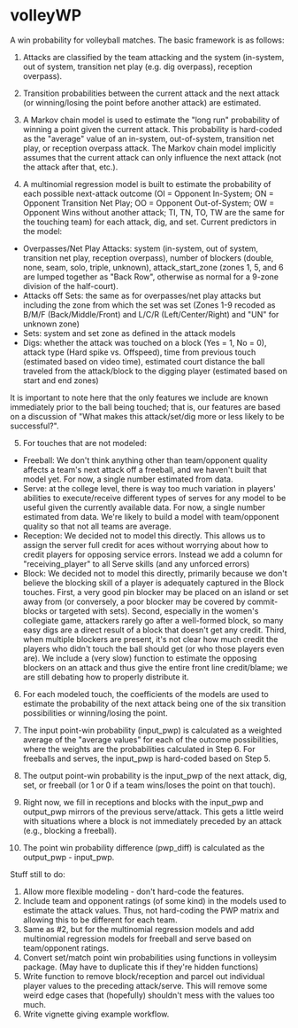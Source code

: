 # volleyWP

A win probability for volleyball matches. The basic framework is as follows:

1. Attacks are classified by the team attacking and the system (in-system, out of system, transition net play (e.g. dig overpass), reception overpass).

2. Transition probabilities between the current attack and the next attack (or winning/losing the point before another attack) are estimated.

3. A Markov chain model is used to estimate the "long run" probability of winning a point given the current attack. This probability is hard-coded as the "average" value of an in-system, out-of-system, transition net play, or reception overpass attack. The Markov chain model implicitly assumes that the current attack can only influence the next attack (not the attack after that, etc.).

4. A multinomial regression model is built to estimate the probability of each possible next-attack outcome (OI = Opponent In-System; ON = Opponent Transition Net Play; OO = Opponent Out-of-System; OW = Opponent Wins without another attack; TI, TN, TO, TW are the same for the touching team) for each attack, dig, and set. Current predictors in the model:

- Overpasses/Net Play Attacks: system (in-system, out of system, transition net play, reception overpass), number of blockers (double, none, seam, solo, triple, unknown), attack_start_zone (zones 1, 5, and 6 are lumped together as "Back Row", otherwise as normal for a 9-zone division of the half-court).
- Attacks off Sets: the same as for overpasses/net play attacks but including the zone from which the set was set (Zones 1-9 recoded as B/M/F (Back/Middle/Front) and L/C/R (Left/Center/Right) and "UN" for unknown zone)
- Sets: system and set zone as defined in the attack models
- Digs: whether the attack was touched on a block (Yes = 1, No = 0), attack type (Hard spike vs. Offspeed), time from previous touch (estimated based on video time), estimated court distance the ball traveled from the attack/block to the digging player (estimated based on start and end zones)

It is important to note here that the only features we include are known immediately prior to the ball being touched; that is, our features are based on a discussion of "What makes this attack/set/dig more or less likely to be successful?".

5. For touches that are not modeled:

- Freeball: We don't think anything other than team/opponent quality affects a team's next attack off a freeball, and we haven't built that model yet. For now, a single number estimated from data.
- Serve: at the college level, there is way too much variation in players' abilities to execute/receive different types of serves for any model to be useful given the currently available data. For now, a single number estimated from data. We're likely to build a model with team/opponent quality so that not all teams are average.
- Reception: We decided not to model this directly. This allows us to assign the server full credit for aces without worrying about how to credit players for opposing service errors. Instead we add a column for "receiving_player" to all Serve skills (and any unforced errors) 
- Block: We decided not to model this directly, primarily because we don't believe the blocking skill of a player is adequately captured in the Block touches. First, a very good pin blocker may be placed on an island or set away from (or conversely, a poor blocker may be covered by commit-blocks or targeted with sets). Second, especially in the women's collegiate game, attackers rarely go after a well-formed block, so many easy digs are a direct result of a block that doesn't get any credit. Third, when multiple blockers are present, it's not clear how much credit the players who didn't touch the ball should get (or who those players even are).  We include a (very slow) function to estimate the opposing blockers on an attack and thus give the entire front line credit/blame; we are still debating how to properly distribute it.

6. For each modeled touch, the coefficients of the models are used to estimate the probability of the next attack being one of the six transition possibilities or winning/losing the point.

7. The input point-win probability (input_pwp) is calculated as a weighted average of the "average values" for each of the outcome possibilities, where the weights are the probabilities calculated in Step 6. For freeballs and serves, the input_pwp is hard-coded based on Step 5.

8. The output point-win probability is the input_pwp of the next attack, dig, set, or freeball (or 1 or 0 if a team wins/loses the point on that touch).

9. Right now, we fill in receptions and blocks with the input_pwp and output_pwp mirrors of the previous serve/attack. This gets a little weird with situations where a block is not immediately preceded by an attack (e.g., blocking a freeball).

10. The point win probability difference (pwp_diff) is calculated as the output_pwp - input_pwp.

Stuff still to do:

1. Allow more flexible modeling - don't hard-code the features.
2. Include team and opponent ratings (of some kind) in the models used to estimate the attack values. Thus, not hard-coding the PWP matrix and allowing this to be different for each team.
3. Same as #2, but for the multinomial regression models and add multinomial regression models for freeball and serve based on team/opponent ratings.
4. Convert set/match point win probabilities using functions in volleysim package. (May have to duplicate this if they're hidden functions)
5. Write function to remove block/reception and parcel out individual player values to the preceding attack/serve. This will remove some weird edge cases that (hopefully) shouldn't mess with the values too much.
6. Write vignette giving example workflow.
